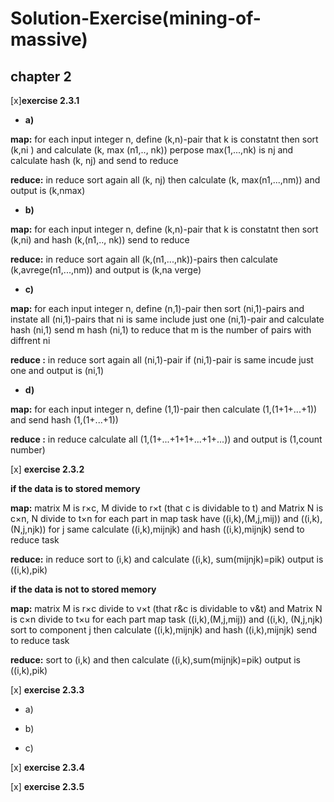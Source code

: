 # Solution-Exercise(mining-of-massive)

## chapter 2

[x]**exercise 2.3.1**

  * **a)**
  
  **map:** for each input integer n, define (k,n)-pair that k is constatnt
  then sort (k,ni ) and calculate (k, max (n1,.., nk))
  perpose max(1,...,nk) is nj and calculate hash (k, nj) and send to reduce
  
   **reduce:** in reduce sort again all (k, nj) then calculate (k, max(n1,...,nm))
   and output is (k,nmax)
  
  * **b)**
  
  **map:** for each input integer n, define (k,n)-pair that k is constatnt
  then sort (k,ni) and hash (k,(n1,.., nk)) send to reduce
  
   **reduce:** in reduce sort again all (k,(n1,...,nk))-pairs then calculate (k,avrege(n1,...,nm))
   and output is (k,na verge) 
   
  * **c)**
   
  **map:** for each input integer n, define (n,1)-pair
  then sort (ni,1)-pairs and instate all (ni,1)-pairs that ni is same include just one (ni,1)-pair
  and calculate hash (ni,1)
  send m hash (ni,1) to reduce that m is the number of  pairs with diffrent ni
  
   **reduce :** in reduce sort again all (ni,1)-pair if (ni,1)-pair is same  incude just one
   and output is (ni,1)

  * **d)**
  
  **map:** for each input integer n, define (1,1)-pair
  then calculate (1,(1+1+...+1)) and send hash (1,(1+...+1))
  
   **reduce :** in reduce calculate all (1,(1+...+1+1+...+1+...)) and output is (1,count number)

[x] **exercise 2.3.2**

**if the data  is to stored memory**

  **map:** matrix M is r×c, M divide to r×t (that c is dividable to t) and Matrix N is c×n, N divide to t×n
  for each part in map task have ((i,k),(M,j,mij)) and ((i,k),(N,j,njk)) for j same calculate ((i,k),mijnjk)
  and hash ((i,k),mijnjk) send to reduce task

  **reduce:** in reduce sort to (i,k) and calculate ((i,k), sum(mijnjk)=pik)
  output is ((i,k),pik)
  
**if the data is not to stored memory**

 **map:** matrix M is r×c divide to v×t (that r&c is dividable to v&t) and Matrix N is c×n divide to t×u
 for each part map task ((i,k),(M,j,mij)) and ((i,k), (N,j,njk) sort to component j then calculate ((i,k),mijnjk)
 and hash ((i,k),mijnjk) send to reduce task

  **reduce:** sort to (i,k) and then calculate ((i,k),sum(mijnjk)=pik)
  output is ((i,k),pik)
  
[x] **exercise 2.3.3**

  * a)
  
  * b)
  
  * c)

[x] **exercise 2.3.4**

[x] **exercise 2.3.5**
